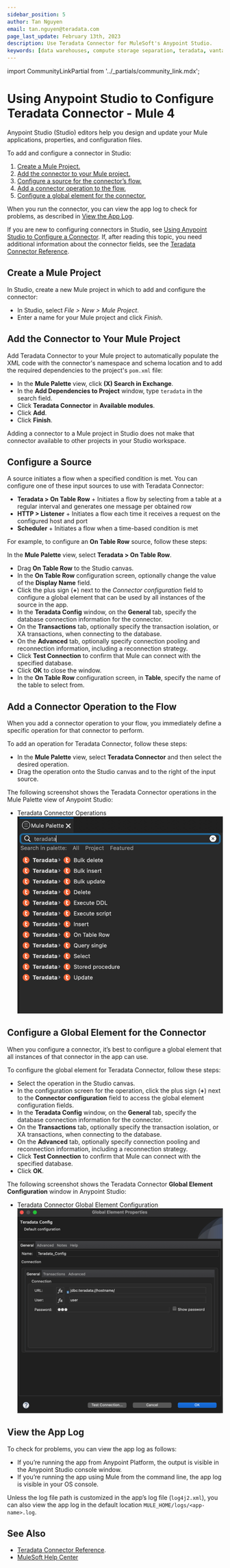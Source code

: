 ```yaml
---
sidebar_position: 5
author: Tan Nguyen
email: tan.nguyen@teradata.com
page_last_update: February 13th, 2023
description: Use Teradata Connector for MuleSoft's Anypoint Studio.
keywords: [data warehouses, compute storage separation, teradata, vantage, cloud data platform, object storage, business intelligence, enterprise analytics, mule, mulesoft, teradata connector, anypoint studio.]
---
```


import CommunityLinkPartial from '../_partials/community_link.mdx';

# Using Anypoint Studio to Configure Teradata Connector - Mule 4

Anypoint Studio (Studio) editors help you design and update your Mule applications, properties, and configuration files.

To add and configure a connector in Studio:

1. [Create a Mule Project.](#create-a-mule-project)
2. [Add the connector to your Mule project.](#add-the-connector-to-your-mule-project)
3. [Configure a source for the connector’s flow.](#configure-a-source)
4. [Add a connector operation to the flow.](#add-a-connector-operation-to-the-flow)
5. [Configure a global element for the connector.](#configure-a-global-element-for-the-connector)


When you run the connector, you can view the app log to check for problems, as described in [View the App Log](#view-the-app-log).


If you are new to configuring connectors in Studio, see [Using Anypoint Studio to Configure a Connector](https://docs.mulesoft.com/connectors/introduction/intro-config-use-studio). If, after reading this topic, you need additional information about the connector fields, see the [Teradata Connector Reference](./teradata-connector-mule4-reference.md).


## Create a Mule Project

In Studio, create a new Mule project in which to add and configure the connector:

- In Studio, select *File > New > Mule Project*.
- Enter a name for your Mule project and click *Finish*.


## Add the Connector to Your Mule Project

Add Teradata Connector to your Mule project to automatically populate the XML code with the connector's namespace and schema location and to add the required dependencies to the project's `pom.xml` file:

- In the **Mule Palette** view, click **(X) Search in Exchange**.
- In the **Add Dependencies to Project** window, type `teradata` in the search field.
- Click **Teradata Connector** in **Available modules**.
- Click **Add**.
- Click **Finish**.

Adding a connector to a Mule project in Studio does not make that connector available to other projects in your Studio workspace.


## Configure a Source

A source initiates a flow when a specified condition is met.
You can configure one of these input sources to use with Teradata Connector:

- **Teradata > On Table Row** +
Initiates a flow by selecting from a table at a regular interval and generates one message per obtained row
- **HTTP > Listener** +
Initiates a flow each time it receives a request on the configured host and port
- **Scheduler** +
Initiates a flow when a time-based condition is met

For example, to configure an **On Table Row** source, follow these steps:

 In the **Mule Palette** view, select **Teradata > On Table Row**.
- Drag **On Table Row** to the Studio canvas.
- In the **On Table Row** configuration screen, optionally change the value of the **Display Name** field.
- Click the plus sign (**+**) next to the *Connector configuration* field to configure a global element that can be used by all instances of the source in the app.
- In the **Teradata Config** window, on the **General** tab, specify the database connection information for the connector.
- On the **Transactions** tab, optionally specify the transaction isolation, or XA transactions, when connecting to the database.
- On the **Advanced** tab, optionally specify connection pooling and reconnection information, including a reconnection strategy.
- Click **Test Connection** to confirm that Mule can connect with the specified database.
- Click **OK** to close the window.
- In the **On Table Row** configuration screen, in **Table**, specify the name of the table to select from.


## Add a Connector Operation to the Flow

When you add a connector operation to your flow, you immediately define a specific operation for that connector to perform.

To add an operation for Teradata Connector, follow these steps:

- In the **Mule Palette** view, select **Teradata Connector** and then select the desired operation.
- Drag the operation onto the Studio canvas and to the right of the input source.

The following screenshot shows the Teradata Connector operations in the Mule Palette view of Anypoint Studio:

- Teradata Connector Operations
![Teradata Connector Operations](../images/teradata-operations.png)

## Configure a Global Element for the Connector

When you configure a connector, it’s best to configure a global element that all instances of that connector in the app can use. 

To configure the global element for Teradata Connector, follow these steps:

- Select the operation in the Studio canvas.
- In the configuration screen for the operation, click the plus sign (**+**) next to the **Connector configuration** field to access the global element configuration fields.
- In the **Teradata Config** window, on the **General** tab, specify the database connection information for the connector.
- On the **Transactions** tab, optionally specify the transaction isolation, or XA transactions, when connecting to the database.
- On the **Advanced** tab, optionally specify connection pooling and reconnection information, including a reconnection strategy.
- Click **Test Connection** to confirm that Mule can connect with the specified database.
- Click **OK**.

The following screenshot shows the Teradata Connector **Global Element Configuration** window in Anypoint Studio:

- Teradata Connector Global Element Configuration
![Teradata Connector Global Element Configuration](../images/teradata-global-configuration.png)


## View the App Log

To check for problems, you can view the app log as follows:

* If you’re running the app from Anypoint Platform, the output is visible in the Anypoint Studio console window.
* If you’re running the app using Mule from the command line, the app log is visible in your OS console.

Unless the log file path is customized in the app’s log file (`log4j2.xml`), you can also view the app log in the default location `MULE_HOME/logs/<app-name>.log`.

## See Also

* [Teradata Connector Reference](./teradata-connector-mule4-reference.md).
* [MuleSoft Help Center](https://help.mulesoft.com)

<CommunityLinkPartial />